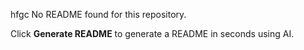  hfgc No README found for this repository. 

Click **Generate README** to generate a README in seconds using AI.